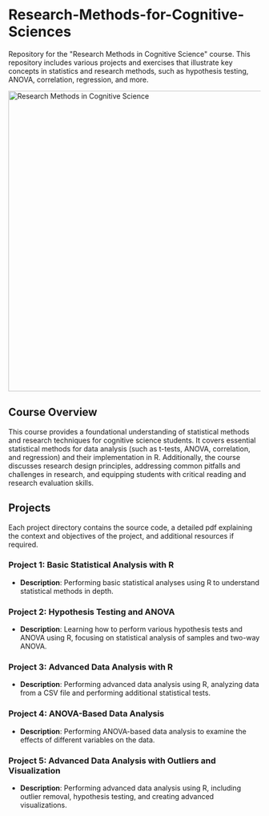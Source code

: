 # Research-Methods-for-Cognitive-Sciences

Repository for the "Research Methods in Cognitive Science" course. This repository includes various projects and exercises that illustrate key concepts in statistics and research methods, such as hypothesis testing, ANOVA, correlation, regression, and more.

<img src="https://i.ytimg.com/vi/xdZSWsKk5P0/maxresdefault.jpg" alt="Research Methods in Cognitive Science" width="600"/>

## Course Overview

This course provides a foundational understanding of statistical methods and research techniques for cognitive science students. It covers essential statistical methods for data analysis (such as t-tests, ANOVA, correlation, and regression) and their implementation in R. Additionally, the course discusses research design principles, addressing common pitfalls and challenges in research, and equipping students with critical reading and research evaluation skills.

## Projects

Each project directory contains the source code, a detailed pdf explaining the context and objectives of the project, and additional resources if required.

### Project 1: Basic Statistical Analysis with R

- **Description**: Performing basic statistical analyses using R to understand statistical methods in depth.

### Project 2: Hypothesis Testing and ANOVA

- **Description**: Learning how to perform various hypothesis tests and ANOVA using R, focusing on statistical analysis of samples and two-way ANOVA.

### Project 3: Advanced Data Analysis with R

- **Description**: Performing advanced data analysis using R, analyzing data from a CSV file and performing additional statistical tests.

### Project 4: ANOVA-Based Data Analysis

- **Description**: Performing ANOVA-based data analysis to examine the effects of different variables on the data.

### Project 5: Advanced Data Analysis with Outliers and Visualization

- **Description**: Performing advanced data analysis using R, including outlier removal, hypothesis testing, and creating advanced visualizations.
